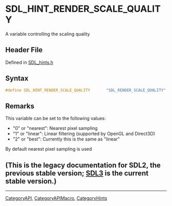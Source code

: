 # SDL_HINT_RENDER_SCALE_QUALITY

A variable controlling the scaling quality

## Header File

Defined in [SDL_hints.h](https://github.com/libsdl-org/SDL/blob/SDL2/include/SDL_hints.h)

## Syntax

```c
#define SDL_HINT_RENDER_SCALE_QUALITY       "SDL_RENDER_SCALE_QUALITY"
```

## Remarks

This variable can be set to the following values:

- "0" or "nearest": Nearest pixel sampling
- "1" or "linear": Linear filtering (supported by OpenGL and Direct3D)
- "2" or "best": Currently this is the same as "linear"

By default nearest pixel sampling is used

## (This is the legacy documentation for SDL2, the previous stable version; [SDL3](https://wiki.libsdl.org/SDL3/) is the current stable version.)



----
[CategoryAPI](CategoryAPI), [CategoryAPIMacro](CategoryAPIMacro), [CategoryHints](CategoryHints)

